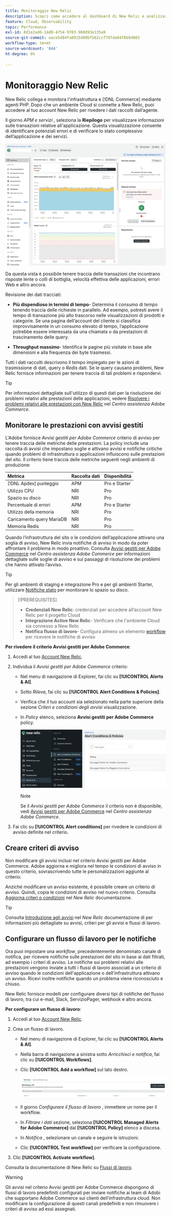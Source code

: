 ```yaml
---
title: Monitoraggio New Relic
description: Scopri come accedere al dashboard di New Relic e analizzare i dati del progetto di infrastruttura cloud di Adobe Commerce.
feature: Cloud, Observability
topic: Performance
exl-id: 8d1e2ad6-14d0-4754-9703-960d93e135a9
source-git-commit: eace5d84fa0915489bf562ccf79fde04f6b9d083
workflow-type: tm+mt
source-wordcount: '844'
ht-degree: 0%

---
```


# Monitoraggio New Relic

New Relic collega e monitora l&#39;infrastruttura e [!DNL Commerce] mediante agenti PHP. Dopo che un ambiente Cloud si connette a New Relic, puoi accedere al tuo account New Relic per rivedere i dati raccolti dall’agente.

Il giorno _APM e servizi_ , seleziona la **Riepilogo** per visualizzare informazioni sulle transazioni relative all&#39;applicazione. Questa visualizzazione consente di identificare potenziali errori e di verificare lo stato complessivo dell’applicazione e dei servizi.

![Panoramica di Cloud Project New Relic](../../assets/new-relic/dashboard.png)

Da questa vista è possibile tenere traccia delle transazioni che incontrano risposte lente o colli di bottiglia, velocità effettiva delle applicazioni, errori Web e altro ancora.

Revisione dei dati tracciati:

- **Più dispendioso in termini di tempo**- Determina il consumo di tempo tenendo traccia delle richieste in parallelo. Ad esempio, potresti avere il tempo di transazione più alto trascorso nelle visualizzazioni di prodotti e categorie. Se una pagina dell’account del cliente si classifica improvvisamente in un consumo elevato di tempo, l’applicazione potrebbe essere interessata da una chiamata o da prestazioni di trascinamento delle query.

- **Throughput massimo**- Identifica le pagine più visitate in base alle dimensioni e alla frequenza dei byte trasmessi.

Tutti i dati raccolti descrivono il tempo impiegato per le azioni di trasmissione di dati, query o _Redis_ dati. Se le query causano problemi, New Relic fornisce informazioni per tenere traccia di tali problemi e rispondervi.

>[!TIP]
>
>Per informazioni dettagliate sull&#39;utilizzo di questi dati per la risoluzione dei problemi relativi alle prestazioni delle applicazioni, vedere [Risolvere i problemi relativi alle prestazioni con New Relic](https://experienceleague.adobe.com/docs/commerce-knowledge-base/kb/troubleshooting/miscellaneous/troubleshoot-performance-using-new-relic-on-magento-commerce.html) nel _Centro assistenza Adobe Commerce_.

## Monitorare le prestazioni con avvisi gestiti

L&#39;Adobe fornisce _Avvisi gestiti per Adobe Commerce_ criterio di avviso per tenere traccia delle metriche delle prestazioni. La policy include una raccolta di avvisi che impostano soglie e attivano avvisi e notifiche critiche quando problemi di infrastruttura o applicazioni influiscono sulle prestazioni del sito. Il criterio tiene traccia delle metriche seguenti negli ambienti di produzione:

| Metrica | Raccolta dati | Disponibilità |
|:-------------------|:----------------|:----------------|
| [!DNL Apdex] punteggio | APM | Pro e Starter |
| Utilizzo CPU | NRI | Pro |
| Spazio su disco | NRI | Pro |
| Percentuale di errori | APM | Pro e Starter |
| Utilizzo della memoria | NRI | Pro |
| Caricamento query MariaDB | NRI | Pro |
| Memoria Redis | NRI | Pro |

Quando l’infrastruttura del sito o le condizioni dell’applicazione attivano una soglia di avviso, New Relic invia notifiche di avviso in modo da poter affrontare il problema in modo proattivo. Consulta [Avvisi gestiti per Adobe Commerce](https://experienceleague.adobe.com/docs/commerce-knowledge-base/kb/support-tools/managed-alerts/managed-alerts-for-magento-commerce.html) nel _Centro assistenza Adobe Commerce_ per informazioni dettagliate sulle soglie di avviso e sui passaggi di risoluzione dei problemi che hanno attivato l’avviso.

>[!TIP]
>
>Per gli ambienti di staging e integrazione Pro e per gli ambienti Starter, utilizzare [Notifiche stato](../integrations/health-notifications.md) per monitorare lo spazio su disco.

>[!PREREQUISITES]
>
>- **Credenziali New Relic**: credenziali per accedere all’account New Relic per il progetto Cloud
>- **Integrazione Active New Relic**- Verificare che l&#39;ambiente Cloud sia connesso a New Relic
>- **Notifica flusso di lavoro**- Configura almeno un elemento [workflow](#set-up-a-workflow-for-notifications) per ricevere le notifiche di avviso

**Per rivedere il criterio Avvisi gestiti per Adobe Commerce**:

1. Accedi al tuo [Account New Relic](https://login.newrelic.com/login).

1. Individua il _Avvisi gestiti per Adobe Commerce_ criterio:

   - Nel menu di navigazione di Explorer, fai clic su **[!UICONTROL Alerts & AI]**.

   - Sotto _Rileva_, fai clic su **[!UICONTROL Alert Conditions & Policies]**.

   - Verifica che il tuo account sia selezionato nella parte superiore della sezione _Criteri e condizioni degli avvisi_ visualizzazione.

   - In _Policy_ elenco, seleziona **Avvisi gestiti per Adobe Commerce** policy.

     ![Criteri di avviso generati](../../assets/new-relic/managed-alerts-policy.png)

     >[!NOTE]
     >
     >Se il _Avvisi gestiti per Adobe Commerce_ il criterio non è disponibile, vedi [Avvisi gestiti per Adobe Commerce](https://experienceleague.adobe.com/docs/commerce-knowledge-base/kb/support-tools/managed-alerts/managed-alerts-for-magento-commerce.html) nel _Centro assistenza Adobe Commerce_.

1. Fai clic su **[!UICONTROL Alert conditions]** per rivedere le condizioni di avviso definite nel criterio.

## Creare criteri di avviso

Non modificare gli avvisi inclusi nel criterio Avvisi gestiti per Adobe Commerce. Adobe aggiorna e migliora nel tempo le condizioni di avviso in questo criterio, sovrascrivendo tutte le personalizzazioni aggiunte al criterio.

Anziché modificare un avviso esistente, è possibile creare un criterio di avviso. Quindi, copia le condizioni di avviso nel nuovo criterio. Consulta [Aggiorna criteri o condizioni](https://docs.newrelic.com/docs/alerts-applied-intelligence/new-relic-alerts/alert-policies/update-or-disable-policies-conditions/) nel _New Relic_ documentazione.

>[!TIP]
>
>Consulta [Introduzione agli avvisi](https://docs.newrelic.com/docs/alerts-applied-intelligence/new-relic-alerts/learn-alerts/alerts-concepts-workflow/) nel _New Relic_ documentazione di per informazioni più dettagliate su avvisi, criteri per gli avvisi e flussi di lavoro.

## Configurare un flusso di lavoro per le notifiche

Ora puoi impostare una _workflow_, precedentemente denominato canale di notifica, per ricevere notifiche sulle prestazioni del sito in base ai dati filtrati, ad esempio i criteri di avviso. Le notifiche sui problemi relativi alle prestazioni vengono inviate a tutti i flussi di lavoro associati a un criterio di avviso quando le condizioni dell&#39;applicazione o dell&#39;infrastruttura attivano un avviso. Ricevi inoltre notifiche quando un problema viene riconosciuto e chiuso.

New Relic fornisce modelli per configurare diversi tipi di notifiche del flusso di lavoro, tra cui e-mail, Slack, ServizioPager, webhook e altro ancora.

**Per configurare un flusso di lavoro**:

1. Accedi al tuo [Account New Relic](https://login.newrelic.com/login).

1. Crea un flusso di lavoro.

   - Nel menu di navigazione di Explorer, fai clic su **[!UICONTROL Alerts & AI]**.

   - Nella barra di navigazione a sinistra sotto _Arricchisci e notifica_, fai clic su **[!UICONTROL Workflows]**.

   - Clic **[!UICONTROL Add a workflow]** sul lato destro.

     ![New Relic aggiungi un flusso di lavoro](../../assets/new-relic/add-a-workflow.png)

   - Il giorno _Configurare il flusso di lavoro_ , immettere un nome per il workflow.

   - In _Filtrare i dati_ sezione, seleziona **[!UICONTROL Managed Alerts for Adobe Commerce]** dal **[!UICONTROL Policy]** elenco a discesa.

   - In _Notifica_ , selezionare un canale e seguire le istruzioni.

   - Clic **[!UICONTROL Test workflow]** per verificare la configurazione.

1. Clic **[!UICONTROL Activate workflow]**.

Consulta la documentazione di New Relic su [Flussi di lavoro](https://docs.newrelic.com/docs/alerts-applied-intelligence/applied-intelligence/incident-workflows/incident-workflows/).

>[!WARNING]
>
>Gli avvisi nel criterio Avvisi gestiti per Adobe Commerce dispongono di flussi di lavoro predefiniti configurati per inviare notifiche ai team di Adobi che supportano Adobe Commerce sui clienti dell’infrastruttura cloud. Non modificare la configurazione di questi canali predefiniti e non rimuovere i criteri di avviso ad essi assegnati.
